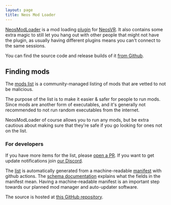 ```yaml
---
layout: page
title: Neos Mod Loader
---
```


[NeosModLoader] is a mod loading [plugin] for [NeosVR].
It also contains some extra magic to still let you hang out with other people that might not have the plugin, as usually having different plugins means you can't connect to the same sessions.

You can find the source code and release builds of it [from Github][NeosModLoader].

## Finding mods

The [mods list][mods] is a community-managed listing of mods that are vetted to not be malicious.

The purpose of the list is to make it easier & safer for people to run mods.
Since mods are another form of executables, and it's generally not recommended to not run random executables from the internet.

NeosModLoader of course allows you to run any mods, but be extra cautious about making sure that they're safe if you go looking for ones not on the list.

### For developers

If you have more items for the list, please [open a PR][submission tutorial]. If you want to get update notifications join [our Discord][discord].

The [list][mods] is automatically generated from a machine-readable [manifest] with github actions. The [schema documentation][schema] explains what the fields in the manifest mean. Having a machine-readable manifest is an important step towards our planned mod manager and auto-updater software.

The source is hosted at [this GitHub repository][github repository].

<!-- Links -->
[discord]: https://discord.gg/vCDJK9xyvm
[github repository]: https://github.com/neos-modding-group/neos-mod-manifest
[manifest]: https://github.com/neos-modding-group/neos-mod-manifest/blob/master/manifest.json
[mods]: mods
[NeosModLoader]: https://github.com/neos-modding-group/NeosModLoader
[schema]: schema
[submission tutorial]: submission-tutorial
[NeosVR]: https://neos.com
[plugin]: https://wiki.neos.com/Plugins
